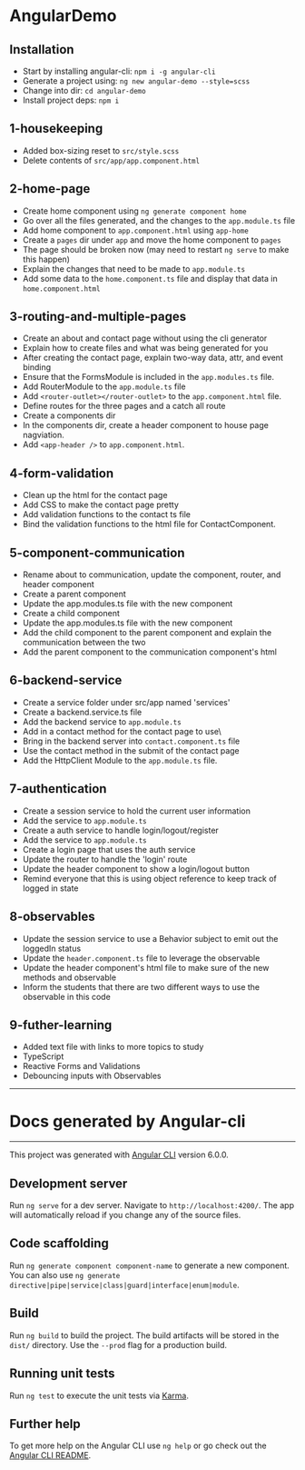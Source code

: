 # AngularDemo

## Installation
 - Start by installing angular-cli: `npm i -g angular-cli`
 - Generate a project using: `ng new angular-demo --style=scss`
 - Change into dir: `cd angular-demo`
 - Install project deps: `npm i`

## 1-housekeeping
 - Added box-sizing reset to `src/style.scss`
 - Delete contents of `src/app/app.component.html`

## 2-home-page
 - Create home component using `ng generate component home`
 - Go over all the files generated, and the changes to the `app.module.ts` file
 - Add home component to `app.component.html` using `app-home`
 - Create a `pages` dir under `app` and move the home component to `pages`
 - The page should be broken now (may need to restart `ng serve` to make this happen)
 - Explain the changes that need to be made to `app.module.ts`
 - Add some data to the `home.component.ts` file and display that data in `home.component.html`

## 3-routing-and-multiple-pages
 - Create an about and contact page without using the cli generator
 - Explain how to create files and what was being generated for you
 - After creating the contact page, explain two-way data, attr, and event binding
 - Ensure that the FormsModule is included in the `app.modules.ts` file.
 - Add RouterModule to the `app.module.ts` file
 - Add `<router-outlet></router-outlet>` to the `app.component.html` file.
 - Define routes for the three pages and a catch all route
 - Create a components dir
 - In the components dir, create a header component to house page nagviation.
 - Add `<app-header />` to `app.component.html`.

## 4-form-validation
 - Clean up the html for the contact page
 - Add CSS to make the contact page pretty
 - Add validation functions to the contact ts file
 - Bind the validation functions to the html file for ContactComponent.

## 5-component-communication
 - Rename about to communication, update the component, router, and header component
 - Create a parent component
 - Update the app.modules.ts file with the new component
 - Create a child component
 - Update the app.modules.ts file with the new component
 - Add the child component to the parent component and explain the communication between the two
 - Add the parent component to the communication component's html

## 6-backend-service
 - Create a service folder under src/app named 'services'
 - Create a backend.service.ts file
 - Add the backend service to `app.module.ts`
 - Add in a contact method for the contact page to use\
 - Bring in the backend server into `contact.component.ts` file
 - Use the contact method in the submit of the contact page
 - Add the HttpClient Module to the `app.module.ts` file.

## 7-authentication
 - Create a session service to hold the current user information
 - Add the service to `app.module.ts`
 - Create a auth service to handle login/logout/register
 - Add the service to `app.module.ts`
 - Create a login page that uses the auth service
 - Update the router to handle the 'login' route
 - Update the header component to show a login/logout button
 - Remind everyone that this is using object reference to keep track of logged in state

## 8-observables
 - Update the session service to use a Behavior subject to emit out the loggedIn status
 - Update the `header.component.ts` file to leverage the observable
 - Update the header component's html file to make sure of the new methods and observable
 - Inform the students that there are two different ways to use the observable in this code

## 9-futher-learning
 - Added text file with links to more topics to study
  - TypeScript
  - Reactive Forms and Validations
  - Debouncing inputs with Observables

---
# Docs generated by Angular-cli
---

This project was generated with [Angular CLI](https://github.com/angular/angular-cli) version 6.0.0.

## Development server

Run `ng serve` for a dev server. Navigate to `http://localhost:4200/`. The app will automatically reload if you change any of the source files.

## Code scaffolding

Run `ng generate component component-name` to generate a new component. You can also use `ng generate directive|pipe|service|class|guard|interface|enum|module`.

## Build

Run `ng build` to build the project. The build artifacts will be stored in the `dist/` directory. Use the `--prod` flag for a production build.

## Running unit tests

Run `ng test` to execute the unit tests via [Karma](https://karma-runner.github.io).

## Further help

To get more help on the Angular CLI use `ng help` or go check out the [Angular CLI README](https://github.com/angular/angular-cli/blob/master/README.md).
